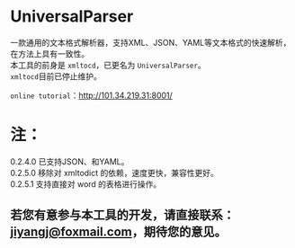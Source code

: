 # UniversalParser
一款通用的文本格式解析器，支持XML、JSON、YAML等文本格式的快速解析，在方法上具有一致性。  
本工具的前身是 `xmltocd`，已更名为 `UniversalParser`。  
`xmltocd`目前已停止维护。  

`online tutorial`：http://101.34.219.31:8001/  

# 注：
0.2.4.0 已支持JSON、和YAML。    
0.2.5.0 移除对 xmltodict 的依赖，速度更快，兼容性更好。  
0.2.5.1 支持直接对 word 的表格进行操作。  

## 若您有意参与本工具的开发，请直接联系：jiyangj@foxmail.com，期待您的意见。
